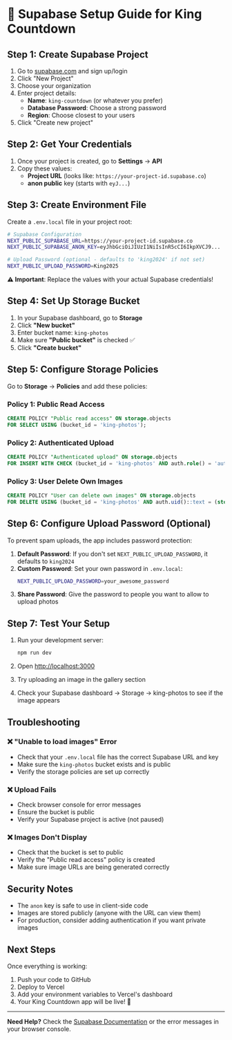 # 🚀 Supabase Setup Guide for King Countdown

## Step 1: Create Supabase Project

1. Go to [supabase.com](https://supabase.com) and sign up/login
2. Click "New Project"
3. Choose your organization
4. Enter project details:
   - **Name**: `king-countdown` (or whatever you prefer)
   - **Database Password**: Choose a strong password
   - **Region**: Choose closest to your users
5. Click "Create new project"

## Step 2: Get Your Credentials

1. Once your project is created, go to **Settings** → **API**
2. Copy these values:
   - **Project URL** (looks like: `https://your-project-id.supabase.co`)
   - **anon public** key (starts with `eyJ...`)

## Step 3: Create Environment File

Create a `.env.local` file in your project root:

```bash
# Supabase Configuration
NEXT_PUBLIC_SUPABASE_URL=https://your-project-id.supabase.co
NEXT_PUBLIC_SUPABASE_ANON_KEY=eyJhbGciOiJIUzI1NiIsInR5cCI6IkpXVCJ9...

# Upload Password (optional - defaults to 'king2024' if not set)
NEXT_PUBLIC_UPLOAD_PASSWORD=King2025
```

**⚠️ Important**: Replace the values with your actual Supabase credentials!

## Step 4: Set Up Storage Bucket

1. In your Supabase dashboard, go to **Storage**
2. Click **"New bucket"**
3. Enter bucket name: `king-photos`
4. Make sure **"Public bucket"** is checked ✅
5. Click **"Create bucket"**

## Step 5: Configure Storage Policies

Go to **Storage** → **Policies** and add these policies:

### Policy 1: Public Read Access
```sql
CREATE POLICY "Public read access" ON storage.objects
FOR SELECT USING (bucket_id = 'king-photos');
```

### Policy 2: Authenticated Upload
```sql
CREATE POLICY "Authenticated upload" ON storage.objects
FOR INSERT WITH CHECK (bucket_id = 'king-photos' AND auth.role() = 'authenticated');
```

### Policy 3: User Delete Own Images
```sql
CREATE POLICY "User can delete own images" ON storage.objects
FOR DELETE USING (bucket_id = 'king-photos' AND auth.uid()::text = (storage.foldername(name))[1]);
```

## Step 6: Configure Upload Password (Optional)

To prevent spam uploads, the app includes password protection:

1. **Default Password**: If you don't set `NEXT_PUBLIC_UPLOAD_PASSWORD`, it defaults to `king2024`
2. **Custom Password**: Set your own password in `.env.local`:
   ```bash
   NEXT_PUBLIC_UPLOAD_PASSWORD=your_awesome_password
   ```
3. **Share Password**: Give the password to people you want to allow to upload photos

## Step 7: Test Your Setup

1. Run your development server:
   ```bash
   npm run dev
   ```

2. Open [http://localhost:3000](http://localhost:3000)

3. Try uploading an image in the gallery section

4. Check your Supabase dashboard → Storage → king-photos to see if the image appears

## Troubleshooting

### ❌ "Unable to load images" Error
- Check that your `.env.local` file has the correct Supabase URL and key
- Make sure the `king-photos` bucket exists and is public
- Verify the storage policies are set up correctly

### ❌ Upload Fails
- Check browser console for error messages
- Ensure the bucket is public
- Verify your Supabase project is active (not paused)

### ❌ Images Don't Display
- Check that the bucket is set to public
- Verify the "Public read access" policy is created
- Make sure image URLs are being generated correctly

## Security Notes

- The `anon` key is safe to use in client-side code
- Images are stored publicly (anyone with the URL can view them)
- For production, consider adding authentication if you want private images

## Next Steps

Once everything is working:
1. Push your code to GitHub
2. Deploy to Vercel
3. Add your environment variables to Vercel's dashboard
4. Your King Countdown app will be live! 🎉

---

**Need Help?** Check the [Supabase Documentation](https://supabase.com/docs) or the error messages in your browser console.